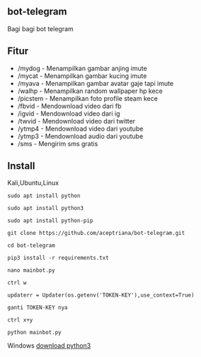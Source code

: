 ## bot-telegram

Bagi bagi bot telegram

## Fitur 



- /mydog  -  Menampilkan gambar anjing imute
- /mycat  -  Menampilkan gambar kucing imute
- /myava  -  Menampilkan gambar avatar gaje tapi imute
- /walhp  -  Menampilkan random wallpaper hp kece
- /picstem - Menampilkan foto profile steam kece
- /fbvid  -  Mendownload video dari fb
- /igvid  -  Mendownload video dari ig
- /twvid  -  Mendownload video dari twitter
- /ytmp4  -  Mendownload video dari youtube
- /ytmp3  -  Mendownload audio dari youtube
- /sms    -  Mengirim sms gratis


## Install 

Kali,Ubuntu,Linux
```
sudo apt install python

sudo apt install python3

sudo apt install python-pip

git clone https://github.com/aceptriana/bot-telegram.git

cd bot-telegram

pip3 install -r requirements.txt

nano mainbot.py

ctrl w

updaterr = Updater(os.getenv('TOKEN-KEY'),use_context=True)

ganti TOKEN-KEY nya

ctrl x+y

python mainbot.py
```

Windows
[download python3](https://www.python.org/downloads/)



